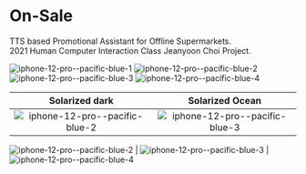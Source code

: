 # On-Sale
TTS based Promotional Assistant for Offline Supermarkets.<br />
2021 Human Computer Interaction Class Jeanyoon Choi Project.

![iphone-12-pro--pacific-blue-1](https://user-images.githubusercontent.com/57379903/121844027-41b49a00-cd1e-11eb-8679-538654e15d4c.png)
![iphone-12-pro--pacific-blue-2](https://user-images.githubusercontent.com/57379903/121844015-3fead680-cd1e-11eb-94e1-5b82bc564256.png)
![iphone-12-pro--pacific-blue-3](https://user-images.githubusercontent.com/57379903/121844020-411c0380-cd1e-11eb-9473-f172fe63ba69.png)
![iphone-12-pro--pacific-blue-4](https://user-images.githubusercontent.com/57379903/121844023-411c0380-cd1e-11eb-8796-a6a4bdf335c4.png)

Solarized dark             |  Solarized Ocean
:-------------------------:|:-------------------------:
![iphone-12-pro--pacific-blue-2](https://user-images.githubusercontent.com/57379903/121844015-3fead680-cd1e-11eb-94e1-5b82bc564256.png)  | ![iphone-12-pro--pacific-blue-3](https://user-images.githubusercontent.com/57379903/121844020-411c0380-cd1e-11eb-9473-f172fe63ba69.png) | ![iphone-12-pro--pacific-blue-4](https://user-images.githubusercontent.com/57379903/121844023-411c0380-cd1e-11eb-8796-a6a4bdf335c4.png)




![iphone-12-pro--pacific-blue-2](https://user-images.githubusercontent.com/57379903/121844015-3fead680-cd1e-11eb-94e1-5b82bc564256.png)  | ![iphone-12-pro--pacific-blue-3](https://user-images.githubusercontent.com/57379903/121844020-411c0380-cd1e-11eb-9473-f172fe63ba69.png) | ![iphone-12-pro--pacific-blue-4](https://user-images.githubusercontent.com/57379903/121844023-411c0380-cd1e-11eb-8796-a6a4bdf335c4.png)
